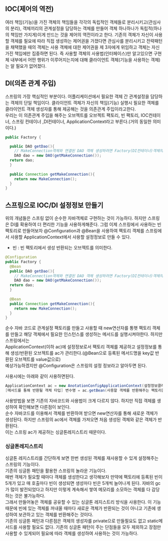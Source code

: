 ## IOC(제어의 역전)
여러 책임(기능)을 가진 객체의 책임들을 각각의 독립적인 객체들로 분리시키고(관심사의 분리), 객체끼리의 관계설정을 담당하는 객체를 만들어 객체 하나하나가 독립적(하나의 책임만 가지게)이게 만드는 것을
제어의 역전이라고 한다. 기존의 객체가 자신이 사용할 객체를 필요에 따라 직접 생성하는 제어권을 가졌다면 관심사를 분리시키고 전략패턴을 채택했을 때의 객체는 사용 객체에 대한 제어권을 제 3자에게 위임하고
객체는 자신 가진 책임에만 집중하면 된다. 즉 사용할 객체의 사용법(인터페이스)만 알고있으면 구현체 내부에서 어떤 행위가 이루어지는지에 대해 클라이언트 객체(기능을 사용하는 객체)는 알 필요가 없어졌다. 

## DI(의존 관계 주입)
스프링의 가장 핵심적인 부분이다. 어플리케이션에서 필요한 객체 간 관계설정을 담당하는 객체의 단일 책임이다. 클라이언트 객체가 자신의 책임(기능) 실행시 필요한 객체를 클라이언트 객체 생성자를 통해 제공해는 것을 의존관계 주입이라고한다.  
우리는 이 의존관계 주입을 해주는 오브젝트를 오브젝트 팩토리, 빈 팩토리, IOC컨테이너, 스프링 컨테이너 ,DI컨테이너, ApplicationContext라고 부른다.(거의 동일한 의미이다.)  

```java
public Factory {

  public DAO getDao(){
    // MakeConnection객체와 연결된 DAO 객체 생성하려면 Factory(DI컨테이너)객체의 getDao()메서드를 통해서 가져오면된다. 
    DAO dao = new DAO(getMakeConnection());
  return dao;
  }
  
  public Connection getMakeConnection(){
    return new MakeConnection();
  }
}
```

## 스프링으로 IOC/DI 설정정보 만들기 
위의 개념들은 스프링 없이 순수한 자바객체로 구현하는 것이 가능하다. 하지만 스프링은 DI를 확용하여 더 편리한 기능을 사용하게해준다. 그럼 이제 스프링에서 사용하는 빈팩토리로 만들어보자 
@Configuration과 @Bean을 사용하여 팩토리 객체를 스프링에서 사용할 ApplicationContext에서 사용할 설정정보로 만들 수 있다. 
* 빈 : 빈 팩토리에서 생성 반환되는 오브젝트를 의미한다. 

```java
@Configuration
public Factory {
  @Bean
  public DAO getDao(){
    // MakeConnection객체와 연결된 DAO 객체 생성하려면 Factory(DI컨테이너)객체의 getDao()메서드를 통해서 가져오면된다. 
    DAO dao = new DAO(getMakeConnection());
  return dao;
  }
  
  @Bean
  public Connection getMakeConnection(){
    return new MakeConnection();
  }
}
```
순수 자바 코드로 관계설정 팩토리를 만들고 사용할 때 new연산자를 통햇 팩토리 객체를 만들고 해당 객체에서 필요한 인스턴스를 생성하는 메서드를 실행시켜야한다. 하지만 스프링에서는  
ApplicationContext(이하 ac)에 설정정보로서 팩토리 객체를 제공하고 설정정보를 통해 생성/반환된 오브젝트를 ac가 관리한다.(@Bean으로 등록된 메서드명을 key값 반환된 오브젝트를 value값으로)  
예상가능하겠지만 @Configuration은 스프링의 설정 정보라고 알아두면 된다.  

사용시에는 아래와 같이 사용하면된다.   
```java
ApplicationContext ac = new AnotationConfigApplicationContext(설정정보클래스.class);
[메서드를 통해 반환될 객체 타입] 변수명 = ac.getBean(사용할 객체를 반환해주는 팩토리클래스의 메서드);  
```  

사용방법을 보면 기존의 자바코드와 사용법이 크게 다르지 않다. 하지만 직접 객체를 생성하여 확인해보면 다른점이 보인다.  
순수 자바코드를 이용해서 객체를 반환하여 받으면 new연산자를 통해 새로운 객체가 생성된다. 하지만 스프링의 ac에서 객체를 가져오면 처음 생성된 객체와 같은 객체가 반환된다.  
이는 스프링 ac가 제공하는 싱글톤레지스트리 때문이다.  

### 싱글톤레지스트리  
싱글톤 레지스트리를 간단하게 보면 한번 생성된 객체를 재사용할 수 있게 설정해주는 스프링의 기능이다.  
기존의 싱글톤 패턴을 활용한 스프링의 놀라운 기능이다.  
매번 객체가 필요할 때마다 객체를 생성한다고 생각해보자 만약에 팩토리에 등록된 빈이 5개가 있고 매 호출마다 빈이 생성되면 생성마다 빈은 5개씩 늘어나게 된다. 자바의 gc가 많이 발전되었다고 하지만 이렇게
계속해서 쌓여 메모리를 소모하는 객체를 다 감당하는 것은 불가능하다.  
그래서 만들어놓은 객체를 공유할 수 있는 싱글톤 레지스트리 방식을 사용한다. 이 기능 때문에 빈에 있는 객체를 꺼내올 때마다 새로운 객체가 반환되는 것이 아니고 기존에 생성하여 보관하고 있는 객체를 반환해주는 것이다.   
기존의 싱글톤 패턴과 다른점은 객체의 생성자를 private으로 만들필요도 없고 static메서드를 사용할 필요도 없다. 기존의 싱글톤 패턴이 주는 단점들을 모두 제외하고 장점만 사용할 수 있게되어 필요에 따라 객체를 생성하여 사용하는 것이 가능하다.  






